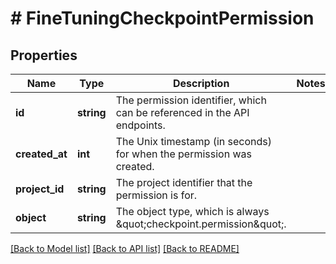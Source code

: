 # # FineTuningCheckpointPermission

## Properties

Name | Type | Description | Notes
------------ | ------------- | ------------- | -------------
**id** | **string** | The permission identifier, which can be referenced in the API endpoints. |
**created_at** | **int** | The Unix timestamp (in seconds) for when the permission was created. |
**project_id** | **string** | The project identifier that the permission is for. |
**object** | **string** | The object type, which is always \&quot;checkpoint.permission\&quot;. |

[[Back to Model list]](../../README.md#models) [[Back to API list]](../../README.md#endpoints) [[Back to README]](../../README.md)
